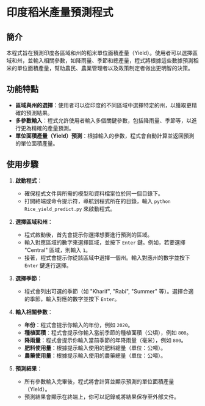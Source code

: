 
# 印度稻米產量預測程式

## 簡介

本程式旨在預測印度各區域和州的稻米單位面積產量（Yield）。使用者可以選擇區域和州，並輸入相關參數，如降雨量、季節和總產量，程式將根據這些數據預測稻米的單位面積產量，幫助農民、農業管理者以及政策制定者做出更明智的決策。

## 功能特點

- **區域與州的選擇**：使用者可以從印度的不同區域中選擇特定的州，以獲取更精確的預測結果。
- **多參數輸入**：程式允許使用者輸入多個關鍵參數，包括降雨量、季節等，以進行更為精確的產量預測。
- **單位面積產量（Yield）預測**：根據輸入的參數，程式會自動計算並返回預測的單位面積產量。

## 使用步驟

1. **啟動程式**：
   - 確保程式文件與所需的模型和資料檔案位於同一個目錄下。
   - 打開終端或命令提示符，導航到程式所在的目錄，輸入 `python Rice_yield_predict.py` 來啟動程式。

2. **選擇區域和州**：
   - 程式啟動後，首先會提示你選擇想要進行預測的區域。
   - 輸入對應區域的數字來選擇區域，並按下 `Enter` 鍵。例如，若要選擇 "Central" 區域，則輸入 `1`。
   - 接著，程式會提示你從該區域中選擇一個州。輸入對應州的數字並按下 `Enter` 鍵進行選擇。

3. **選擇季節**：
   - 程式會列出可選的季節（如 "Kharif", "Rabi", "Summer" 等）。選擇合適的季節，輸入對應的數字並按下 `Enter`。

4. **輸入相關參數**：
   - **年份**：程式會提示你輸入的年份，例如 `2020`。
   - **種植面積**：程式會提示你輸入當前季節的種植面積（公頃），例如 `800`。
   - **降雨量**：程式會提示你輸入當前季節的年降雨量（毫米），例如 `800`。
   - **肥料使用量**：根據提示輸入使用的肥料總量（單位：公噸）。
   - **農藥使用量**：根據提示輸入使用的農藥總量（單位：公噸）。

5. **預測結果**：
   - 所有參數輸入完畢後，程式將會計算並顯示預測的單位面積產量（Yield）。
   - 預測結果會顯示在終端上，你可以記錄或將結果保存至外部文件。
